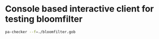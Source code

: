 # Console based interactive client for testing bloomfilter

```bash
pa-checker --f=./bloomfilter.gob
```
